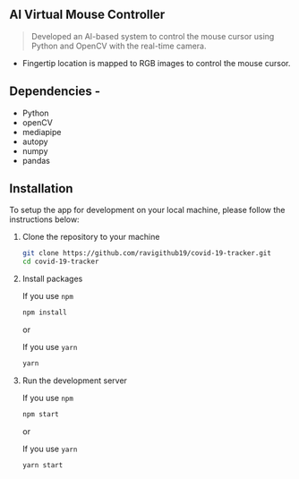 ## AI Virtual Mouse Controller

> Developed an AI-based system to control the mouse cursor using Python and OpenCV with the real-time camera.
- Fingertip location is mapped to RGB images to control the mouse cursor.

## Dependencies  -
* Python
* openCV
* mediapipe
* autopy
* numpy
* pandas

## Installation

To setup the app for development on your local machine, please follow the instructions below:

1. Clone the repository to your machine

   ```bash
   git clone https://github.com/ravigithub19/covid-19-tracker.git
   cd covid-19-tracker
   ```

2. Install packages

   If you use `npm`

   ```bash
   npm install
   ```

   or

   If you use `yarn`

   ```bash
   yarn
   ```

3. Run the development server

   If you use `npm`

   ```bash
   npm start
   ```

   or

   If you use `yarn`

   ```bash
   yarn start
   ```
   

